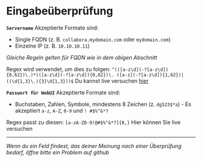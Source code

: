 # Eingabeüberprüfung

__`Servername`__ Akzeptierte Formate sind:

- Single FQDN (z. B. `collabora.mydomain.com` oder `mydomain.com`)
- Einzelne IP (z. B. `10.10.10.11`)

_Gleiche Regeln gelten für FQDN wie in dem obigen Abschnitt_

Regex wird verwendet, um dies zu folgen: `^(([a-z\d](-?[a-z\d]){0,62})\.)*(([a-z\d](-?[a-z\d]){0,62})\. ([a-z](-?[a-z\d]){1,62})|((\d{1,3}\.){3}\d{1,3}))$` Du kannst live versuchen [hier](https://regex101.com/r/mICKDp/1)

__`Passwort für WebUI`__ Akzeptierte Formate sind:

- Buchstaben, Zahlen, Symbole, mindestens 8 Zeichen (z. `dg523$*a`) - Es akzeptiert `a-z`, `A-Z`, `0-9` und `! #$%^&*?`

Regex passt zu diesen: `[a-zA-Z0-9!@#$%^&*?]{8,}` Hier können Sie live versuchen

---

_Wenn du ein Feld findest, das deiner Meinung nach einer Überprüfung bedarf, öffne bitte ein Problem auf github_
